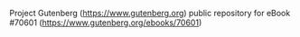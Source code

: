 Project Gutenberg (https://www.gutenberg.org) public repository for
eBook #70601 (https://www.gutenberg.org/ebooks/70601)
